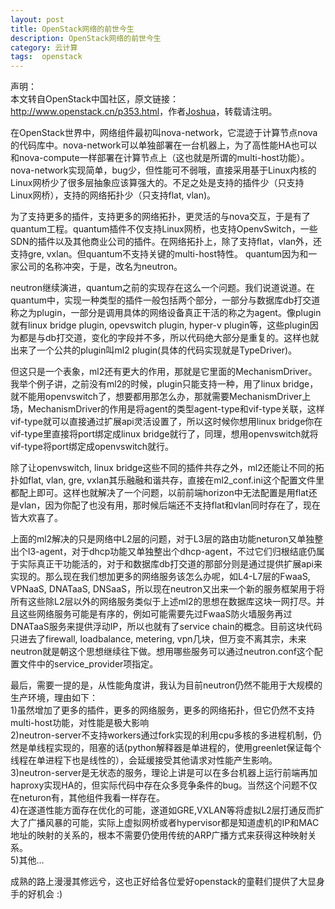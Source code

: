 ```yaml
---
layout: post
title: OpenStack网络的前世今生
description: OpenStack网络的前世今生
category: 云计算
tags:  openstack
---
```


声明：  
本文转自OpenStack中国社区，原文链接：<http://www.openstack.cn/p353.html>，作者[Joshua](http://www.openstack.cn/pauthor/joshua)，转载请注明。

在OpenStack世界中，网络组件最初叫nova-network，它混迹于计算节点nova的代码库中。nova-network可以单独部署在一台机器上，为了高性能HA也可以和nova-compute一样部署在计算节点上（这也就是所谓的multi-host功能）。nova-network实现简单，bug少，但性能可不弱哦，直接采用基于Linux内核的Linux网桥少了很多层抽象应该算强大的。不足之处是支持的插件少（只支持Linux网桥），支持的网络拓扑少（只支持flat, vlan)。

为了支持更多的插件，支持更多的网络拓扑，更灵活的与nova交互，于是有了quantum工程。quantum插件不仅支持Linux网桥，也支持OpenvSwitch，一些SDN的插件以及其他商业公司的插件。在网络拓扑上，除了支持flat，vlan外，还支持gre, vxlan。但quantum不支持关键的multi-host特性。
quantum因为和一家公司的名称冲突，于是，改名为neutron。

neutron继续演进，quantum之前的实现存在这么一个问题。我们说道说道。在quantum中，实现一种类型的插件一般包括两个部分，一部分与数据库db打交道称之为plugin，一部分是调用具体的网络设备真正干活的称之为agent。像plugin就有linux bridge plugin, opevswitch plugin, hyper-v plugin等，这些plugin因为都是与db打交道，变化的字段并不多，所以代码绝大部分是重复的。这样也就出来了一个公共的plugin叫ml2 plugin(具体的代码实现就是TypeDriver)。

但这只是一个表象，ml2还有更大的作用，那就是它里面的MechanismDriver。我举个例子讲，之前没有ml2的时候，plugin只能支持一种，用了linux bridge，就不能用openvswitch了，想要都用那怎么办，那就需要MechanismDriver上场，MechanismDriver的作用是将agent的类型agent-type和vif-type关联，这样vif-type就可以直接通过扩展api灵活设置了，所以这时候你想用linux bridge你在vif-type里直接将port绑定成linux bridge就行了，同理，想用openvswitch就将vif-type将port绑定成openvswitch就行。

除了让openvswitch, linux bridge这些不同的插件共存之外，ml2还能让不同的拓扑如flat, vlan, gre, vxlan其乐融融和谐共存，直接在ml2_conf.ini这个配置文件里都配上即可。这样也就解决了一个问题，以前前端horizon中无法配置是用flat还是vlan，因为你配了也没有用，那时候后端还不支持flat和vlan同时存在了，现在皆大欢喜了。

上面的ml2解决的只是网络中L2层的问题，对于L3层的路由功能neturon又单独整出个l3-agent，对于dhcp功能又单独整出个dhcp-agent，不过它们归根结底仍属于实际真正干功能活的，对于和数据库db打交道的那部分则是通过提供扩展api来实现的。那么现在我们想加更多的网络服务该怎么办呢，如L4-L7层的FwaaS, VPNaaS, DNATaaS, DNSaaS，所以现在neutron又出来一个新的服务框架用于将所有这些除L2层以外的网络服务类似于上述ml2的思想在数据库这块一网打尽。并且这些网络服务可能是有序的，例如可能需要先过FwaaS防火墙服务再过DNATaaS服务来提供浮动IP，所以也就有了service chain的概念。目前这块代码只进去了firewall, loadbalance, metering, vpn几块，但万变不离其宗，未来neutron就是朝这个思想继续往下做。想用哪些服务可以通过neutron.conf这个配置文件中的service_provider项指定。

最后，需要一提的是，从性能角度讲，我认为目前neutron仍然不能用于大规模的生产环境，理由如下：  
1)虽然增加了更多的插件，更多的网络服务，更多的网络拓扑，但它仍然不支持multi-host功能，对性能是极大影响  
2)neutron-server不支持workers通过fork实现的利用cpu多核的多进程机制，仍然是单线程实现的，阻塞的话(python解释器是单进程的，使用greenlet保证每个线程在单进程下也是线性的），会延缓接受其他请求对性能产生影响。  
3)neutron-server是无状态的服务，理论上讲是可以在多台机器上运行前端再加haproxy实现HA的，但实际代码中存在众多竞争条件的bug。当然这个问题不仅在neturon有，其他组件我看一样存在。  
4)在遂道性能方面存在优化的可能，遂道如GRE,VXLAN等将虚拟L2层打通反而扩大了广播风暴的可能，实际上虚拟网桥或者hypervisor都是知道虚机的IP和MAC地址的映射的关系的，根本不需要仍使用传统的ARP广播方式来获得这种映射关系。  
5)其他…

成熟的路上漫漫其修远兮，这也正好给各位爱好openstack的童鞋们提供了大显身手的好机会 :)